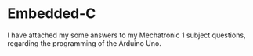 # Embedded-C
I have attached my some answers to my Mechatronic 1 subject questions, regarding the programming of the Arduino Uno.
